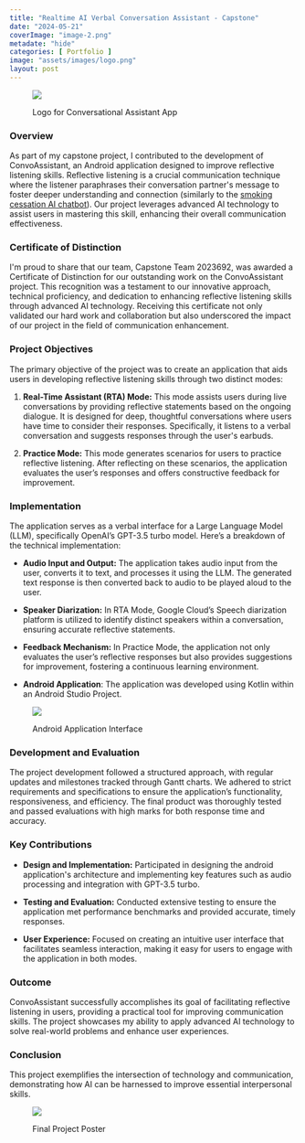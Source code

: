```yaml
---
title: "Realtime AI Verbal Conversation Assistant - Capstone"
date: "2024-05-21"
coverImage: "image-2.png"
metadate: "hide"
categories: [ Portfolio ]
image: "assets/images/logo.png"
layout: post
---
```


<figure>

![](https://marcmorcos.wordpress.com/wp-content/uploads/2024/05/logonobackground.png?w=376)

<figcaption>

Logo for Conversational Assistant App

</figcaption>

</figure>

### Overview

As part of my capstone project, I contributed to the development of ConvoAssistant, an Android application designed to improve reflective listening skills. Reflective listening is a crucial communication technique where the listener paraphrases their conversation partner's message to foster deeper understanding and connection (similarly to the [smoking cessation AI chatbot](https://marcmorcos.wordpress.com/2021/11/07/ai-chatbot-summer-research/)). Our project leverages advanced AI technology to assist users in mastering this skill, enhancing their overall communication effectiveness.

### Certificate of Distinction

I'm proud to share that our team, Capstone Team 2023692, was awarded a Certificate of Distinction for our outstanding work on the ConvoAssistant project. This recognition was a testament to our innovative approach, technical proficiency, and dedication to enhancing reflective listening skills through advanced AI technology. Receiving this certificate not only validated our hard work and collaboration but also underscored the impact of our project in the field of communication enhancement.

### Project Objectives

The primary objective of the project was to create an application that aids users in developing reflective listening skills through two distinct modes:

1. **Real-Time Assistant (RTA) Mode:** This mode assists users during live conversations by providing reflective statements based on the ongoing dialogue. It is designed for deep, thoughtful conversations where users have time to consider their responses. Specifically, it listens to a verbal conversation and suggests responses through the user's earbuds.

3. **Practice Mode:** This mode generates scenarios for users to practice reflective listening. After reflecting on these scenarios, the application evaluates the user’s responses and offers constructive feedback for improvement.

### Implementation

The application serves as a verbal interface for a Large Language Model (LLM), specifically OpenAI’s GPT-3.5 turbo model. Here’s a breakdown of the technical implementation:

- **Audio Input and Output:** The application takes audio input from the user, converts it to text, and processes it using the LLM. The generated text response is then converted back to audio to be played aloud to the user.

- **Speaker Diarization:** In RTA Mode, Google Cloud’s Speech diarization platform is utilized to identify distinct speakers within a conversation, ensuring accurate reflective statements.

- **Feedback Mechanism:** In Practice Mode, the application not only evaluates the user’s reflective responses but also provides suggestions for improvement, fostering a continuous learning environment.

- **Android Application**: The application was developed using Kotlin within an Android Studio Project.

<figure>

![](https://marcmorcos.wordpress.com/wp-content/uploads/2024/05/image.png?w=300)

<figcaption>

Android Application Interface

</figcaption>

</figure>

### Development and Evaluation

The project development followed a structured approach, with regular updates and milestones tracked through Gantt charts. We adhered to strict requirements and specifications to ensure the application’s functionality, responsiveness, and efficiency. The final product was thoroughly tested and passed evaluations with high marks for both response time and accuracy.

### Key Contributions

- **Design and Implementation:** Participated in designing the android application's architecture and implementing key features such as audio processing and integration with GPT-3.5 turbo.

- **Testing and Evaluation:** Conducted extensive testing to ensure the application met performance benchmarks and provided accurate, timely responses.

- **User Experience:** Focused on creating an intuitive user interface that facilitates seamless interaction, making it easy for users to engage with the application in both modes.

### Outcome

ConvoAssistant successfully accomplishes its goal of facilitating reflective listening in users, providing a practical tool for improving communication skills. The project showcases my ability to apply advanced AI technology to solve real-world problems and enhance user experiences.

### Conclusion

This project exemplifies the intersection of technology and communication, demonstrating how AI can be harnessed to improve essential interpersonal skills.

<figure>

![](https://marcmorcos.wordpress.com/wp-content/uploads/2024/05/poster.png?w=1024)

<figcaption>

Final Project Poster

</figcaption>

</figure>
